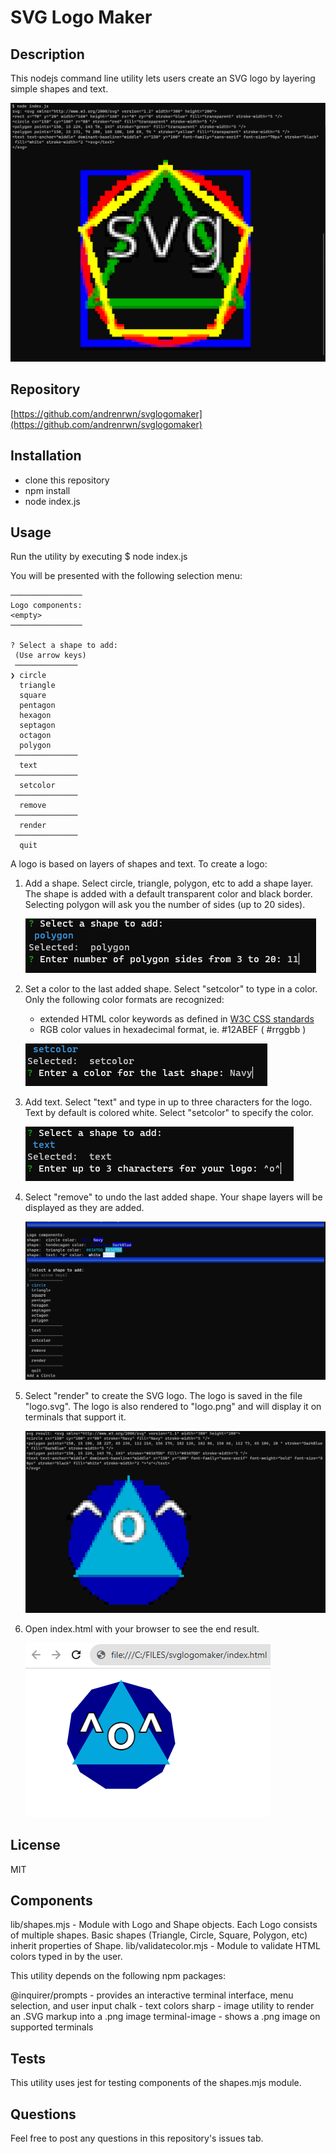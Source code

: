 # SVG Logo Maker

## Description

This nodejs command line utility lets users create an SVG logo by layering simple shapes and text.

![SVG Logo Maker Screenshot](img/output.png)

## Repository

[https://github.com/andrenrwn/svglogomaker](https://github.com/andrenrwn/svglogomaker)

## Installation

- clone this repository
- npm install
- node index.js

## Usage

Run the utility by executing
$ node index.js

You will be presented with the following selection menu:

    ────────────────
    Logo components:
    <empty>
    ────────────────

    ? Select a shape to add:
     (Use arrow keys)
     ──────────────
    ❯ circle
      triangle
      square
      pentagon
      hexagon
      septagon
      octagon
      polygon
     ──────────────
      text
     ──────────────
      setcolor
     ──────────────
      remove
     ──────────────
      render
     ──────────────
      quit

A logo is based on layers of shapes and text.
To create a logo:

1. Add a shape.
   Select circle, triangle, polygon, etc to add a shape layer.
   The shape is added with a default transparent color and black border.
   Selecting polygon will ask you the number of sides (up to 20 sides).

   ![Add a polygon](img/polygon.png)

2. Set a color to the last added shape.
   Select "setcolor" to type in a color.
   Only the following color formats are recognized:

   - extended HTML color keywords as defined in [W3C CSS standards ](https://www.w3.org/TR/css-color-3/ "W3C CSS Colors Specification")
   - RGB color values in hexadecimal format, ie. #12ABEF ( #rrggbb )

   ![Set a color](img/setcolor.png)

3. Add text.
   Select "text" and type in up to three characters for the logo.
   Text by default is colored white.
   Select "setcolor" to specify the color.

   ![Add text](img/text.png)

4. Select "remove" to undo the last added shape.
   Your shape layers will be displayed as they are added.

   ![Menu](img/menu.png)

5. Select "render" to create the SVG logo.
   The logo is saved in the file "logo.svg".
   The logo is also rendered to "logo.png" and will display it on terminals that support it.

   ![SVG Logo Maker Screenshot](img/result.png)

6. Open index.html with your browser to see the end result.

   ![Rendered on browser](img/renderedonbrowser.png)

## License

MIT

## Components

lib/shapes.mjs - Module with Logo and Shape objects. Each Logo consists of multiple shapes. Basic shapes (Triangle, Circle, Square, Polygon, etc) inherit properties of Shape.
lib/validatecolor.mjs - Module to validate HTML colors typed in by the user.

This utility depends on the following npm packages:

@inquirer/prompts - provides an interactive terminal interface, menu selection, and user input
chalk - text colors
sharp - image utility to render an .SVG markup into a .png image
terminal-image - shows a .png image on supported terminals

## Tests

This utility uses jest for testing components of the shapes.mjs module.

## Questions

Feel free to post any questions in this repository's issues tab.
